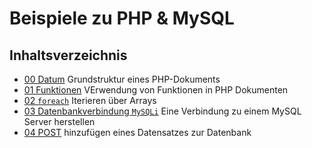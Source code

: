 # Beispiele zu PHP & MySQL

## Inhaltsverzeichnis
* [00 Datum](./example00_datum.php) Grundstruktur eines PHP-Dokuments
* [01 Funktionen](./example01_funktionen.php) VErwendung von Funktionen in PHP Dokumenten
* [02 `foreach`](./example02_foreach.php) Iterieren über Arrays
* [03 Datenbankverbindung `MySQLi`](./example03_datenbankverbindung.php) Eine Verbindung zu einem MySQL Server herstellen
* [04 POST](./example04_post/) hinzufügen eines Datensatzes zur Datenbank